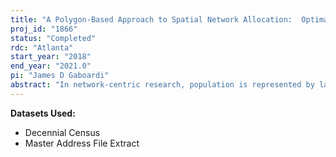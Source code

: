 ```yaml
---
title: "A Polygon-Based Approach to Spatial Network Allocation:  Optimal Facility Location Modeling and Network Analysis"
proj_id: "1866"
status: "Completed"
rdc: "Atlanta"
start_year: "2018"
end_year: "2021.0"
pi: "James D Gaboardi"
abstract: "In network-centric research, population is represented by large, aggregated census geographies to reduce computational complexity and accommodate data availability. However, it is well known in the literature that as spatial data are aggregated and precise locational information is lost, error occurs. The purpose of this research is to develop a novel method, PolyPop2Net or PP2N (Population Polygons to Networks), for allocating populations to networks by utilizing restricted-use 2010 Decennial Census microdata and the restricted-use Master Address File Extract as the benchmark truth. We will use publicly available 2010 decennial data to run Operations Research and Network Analysis models to evaluate the accuracy and validity of the PP2N. Specifically, we test the PP2N method using nested Census Bureau geographies from the publicly available 2010 Decennial Census for Leon County, Florida. We use the simulated examples along with the true Leon County examples to determine the generalizability of the new method. The new method will then be shared with others and will be available for use through integration into a spatial analysis package in Python."
---
```


**Datasets Used:**

  - Decennial Census 
  - Master Address File Extract 

